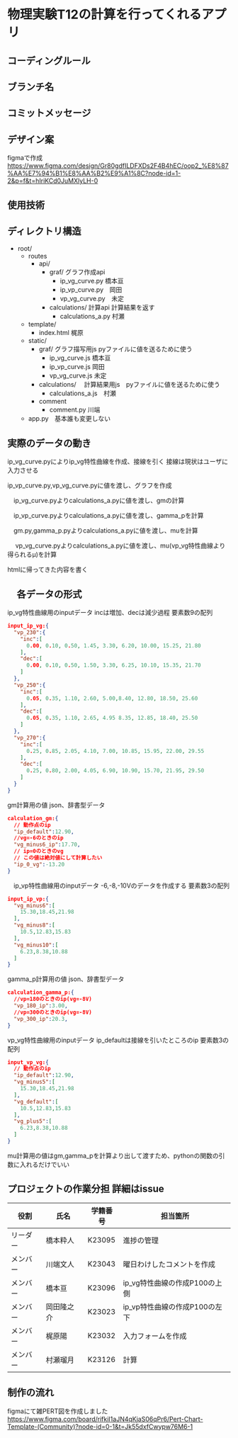 # 物理実験T12の計算を行ってくれるアプリ

## コーディングルール

## ブランチ名

## コミットメッセージ

## デザイン案

figmaで作成
<https://www.figma.com/design/Gr80gdfILDFXDs2F4B4hEC/oop2_%E8%87%AA%E7%94%B1%E8%AA%B2%E9%A1%8C?node-id=1-2&p=f&t=hIriKCd0JuMXlyLH-0>

## 使用技術

## ディレクトリ構造

- root/
  - routes
    - api/
      - graf/
      グラフ作成api
        - ip_vg_curve.py 橋本亘
        - ip_vp_curve.py　岡田
        - vp_vg_curve.py　未定
      - calculations/
        計算api 計算結果を返す
        - calculations_a.py 村瀬
  - template/
    - index.html 梶原
  - static/
    - graf/
      グラフ描写用js pyファイルに値を送るために使う
      - ip_vg_curve.js 橋本亘
      - ip_vp_curve.js 岡田
      - vp_vg_curve.js 未定
    - calculations/
    　計算結果用js　pyファイルに値を送るために使う
      - calculations_a.js　村瀬
    - comment
      - comment.py 川端
  - app.py　基本誰も変更しない

## 実際のデータの動き
  
  ip_vg_curve.pyによりip_vg特性曲線を作成、接線を引く 接線は現状はユーザに入力させる
  
  ip_vp_curve.py,vp_vg_curve.pyに値を渡し、グラフを作成
  
　ip_vg_curve.pyよりcalculations_a.pyに値を渡し、gmの計算

　ip_vp_curve.pyよりcalculations_a.pyに値を渡し、gamma_pを計算

　gm.py,gamma_p.pyよりcalculations_a.pyに値を渡し、muを計算

　 vp_vg_curve.pyよりcalculations_a.pyに値を渡し、mu(vp_vg特性曲線より得られるμ)を計算

  htmlに帰ってきた内容を書く

## 　各データの形式

  ip_vg特性曲線用のinputデータ
  incは増加、decは減少過程 要素数9の配列

  ```json
  input_ip_vg:{
    "vp_230":{
      "inc":[
        0.00, 0.10, 0.50, 1.45, 3.30, 6.20, 10.00, 15.25, 21.80
      ],
      "dec":[
        0.00, 0.10, 0.50, 1.50, 3.30, 6.25, 10.10, 15.35, 21.70
      ]
    },
    "vp_250":{
      "inc":[
        0.05, 0.35, 1.10, 2.60, 5.00,8.40, 12.80, 18.50, 25.60
      ],
      "dec":[
        0.05, 0.35, 1.10, 2.65, 4.95 8.35, 12.85, 18.40, 25.50
      ]
    },
    "vp_270":{
      "inc":[
        0.25, 0.85, 2.05, 4.10, 7.00, 10.85, 15.95, 22.00, 29.55
      ],
      "dec":[
        0.25, 0.80, 2.00, 4.05, 6.90, 10.90, 15.70, 21.95, 29.50
      ]
    }
  }  
  ```

  gm計算用の値 json、辞書型データ
  
  ```json
  calculation_gm:{
    // 動作点のip
    "ip_default":12.90,
    //vg=-6のときのip
    "vg_minus6_ip":17.70,
    // ip=0のときのvg
    // この値は絶対値にして計算したい
    "ip_0_vg":-13.20
  }  
  ```

　ip_vp特性曲線用のinputデータ
  -6,-8,-10Vのデータを作成する
  要素数3の配列

  ```json
  input_ip_vp:{
    "vg_minus6":[
      15.30,18.45,21.98
    ],
    "vg_minus8":[
      10.5,12.83,15.83
    ],
    "vg_minus10":[
      6.23,8.38,10.88
    ]
  }  
  ```

  gamma_p計算用の値 json、辞書型データ
  
  ```json
  calculation_gamma_p:{
    //vp=180のときのip(vg=-8V)
    "vp_180_ip":3.00,
    //vp=300のときのip(vg=-8V)
    "vp_300_ip":20.3,
  }  
  ```

  vp_vg特性曲線用のinputデータ
  ip_defaultは接線を引いたところのip
  要素数3の配列

  ```json
  input_vp_vg:{
    // 動作点のip
    "ip_default":12.90,
    "vg_minus5":[
      15.30,18.45,21.98
    ],
    "vg_default":[
      10.5,12.83,15.83
    ],
    "vg_plus5":[
      6.23,8.38,10.88
    ]
  }  
  ```

  mu計算用の値はgm,gamma_pを計算より出して渡すため、pythonの関数の引数に入れるだけでいい

## プロジェクトの作業分担 詳細はissue

| 役割     | 氏名       | 学籍番号 | 担当箇所                      |
| -------- | ---------- | -------- | ----------------------------- |
| リーダー | 橋本粋人   | K23095   | 進捗の管理                    |
| メンバー | 川端文人   | K23043   | 曜日わけしたコメントを作成    |
| メンバー | 橋本亘     | K23096   | ip_vg特性曲線の作成P100の上側 |
| メンバー | 岡田隆之介 | K23023   | ip_vp特性曲線の作成P100の左下 |
| メンバー | 梶原陽     | K23032   | 入力フォームを作成            |
| メンバー | 村瀬瑠月   | K23126   | 計算                          |

## 制作の流れ

figmaにて雑PERT図を作成しました
<https://www.figma.com/board/rifkiI1aJN4qKjaS06qPr6/Pert-Chart-Template-(Community)?node-id=0-1&t=Jk55dxfCwypw76M6-1>